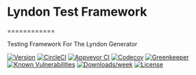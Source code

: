 # Lyndon Test Framework
============

Testing Framework For The Lyndon Generator

[![Version](https://img.shields.io/npm/v/lyndon-test.svg)](https://npmjs.org/package/lyndon-test)
[![CircleCI](https://circleci.com/gh/benchlab/lyndon-test/tree/master.svg?style=svg)](https://circleci.com/gh/benchlab/lyndon-test/tree/master)
[![Appveyor CI](https://ci.appveyor.com/api/projects/status/github/benchlab/lyndon-test/?branch=master&svg=true)](https://ci.appveyor.com/project/benchlab/lyndon-test/branch/master)
[![Codecov](https://codecov.io/gh/benchlab/lyndon-test/branch/master/graph/badge.svg)](https://codecov.io/gh/benchlab/lyndon-test/)
[![Greenkeeper](https://badges.greenkeeper.io/benchlab/lyndon-test/.svg)](https://greenkeeper.io/)
[![Known Vulnerabilities](https://snyk.io/test/npm/lyndon-test/badge.svg)](https://snyk.io/test/npm/lyndon-test)
[![Downloads/week](https://img.shields.io/npm/dw/lyndon-test.svg)](https://npmjs.org/package/lyndon-test)
[![License](https://img.shields.io/npm/l/lyndon-test.svg)](https://github.com/benchlab/lyndon-test/blob/master/package.json)
